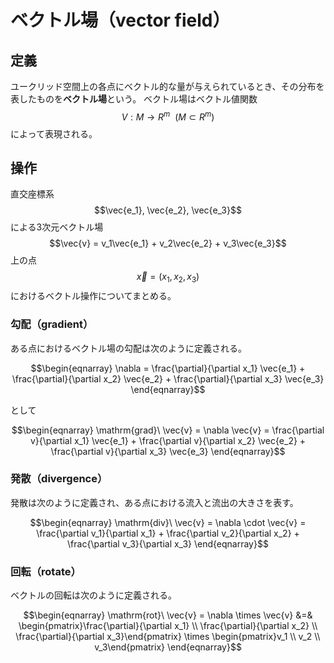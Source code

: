 # ベクトル場（vector field）

## 定義

ユークリッド空間上の各点にベクトル的な量が与えられているとき、その分布を表したものを**ベクトル場**という。
ベクトル場はベクトル値関数 $$V: M \rightarrow R^m \ \ (M \subset R^m)$$ によって表現される。

## 操作

直交座標系 $$\vec{e_1}, \vec{e_2}, \vec{e_3}$$ による3次元ベクトル場 $$\vec{v} = v_1\vec{e_1} + v_2\vec{e_2} + v_3\vec{e_3}$$ 上の点 $$\vec{x} = (x_1,x_2,x_3)$$ におけるベクトル操作についてまとめる。

### 勾配（gradient）

ある点におけるベクトル場の勾配は次のように定義される。

$$\begin{eqnarray}
\nabla = \frac{\partial}{\partial x_1} \vec{e_1} + \frac{\partial}{\partial x_2} \vec{e_2} + \frac{\partial}{\partial x_3} \vec{e_3}
\end{eqnarray}$$

として

$$\begin{eqnarray}
\mathrm{grad}\ \vec{v} = \nabla \vec{v} = \frac{\partial v}{\partial x_1} \vec{e_1} + \frac{\partial v}{\partial x_2} \vec{e_2} + \frac{\partial v}{\partial x_3} \vec{e_3}
\end{eqnarray}$$

### 発散（divergence）

発散は次のように定義され、ある点における流入と流出の大きさを表す。

$$\begin{eqnarray}
\mathrm{div}\ \vec{v} = \nabla \cdot \vec{v} = \frac{\partial v_1}{\partial x_1} + \frac{\partial v_2}{\partial x_2} + \frac{\partial v_3}{\partial x_3}
\end{eqnarray}$$

### 回転（rotate）

ベクトルの回転は次のように定義される。

$$\begin{eqnarray}
\mathrm{rot}\ \vec{v} = \nabla \times \vec{v} &=& \begin{pmatrix}\frac{\partial}{\partial x_1} \\ \frac{\partial}{\partial x_2} \\ \frac{\partial}{\partial x_3}\end{pmatrix} \times \begin{pmatrix}v_1 \\ v_2 \\ v_3\end{pmatrix}
\end{eqnarray}$$
